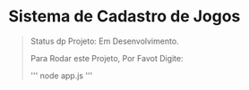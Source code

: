 <h1>Sistema de Cadastro de Jogos</h1>

> Status dp Projeto: Em Desenvolvimento.
>
> Para Rodar este Projeto, Por Favot Digite:
>
> '''
>node app.js
> '''
